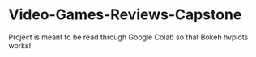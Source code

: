 # Video-Games-Reviews-Capstone

Project is meant to be read through Google Colab so that Bokeh hvplots works!
